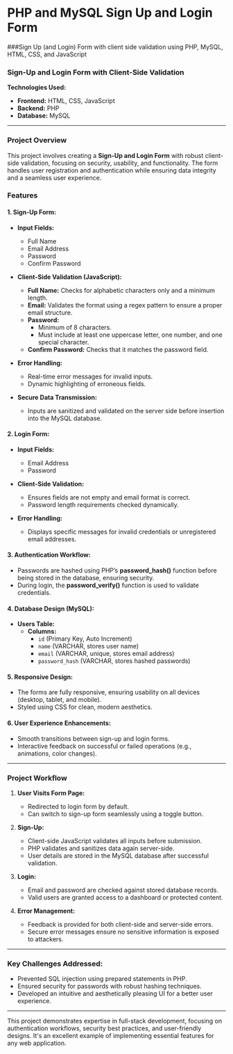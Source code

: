 # PHP and MySQL Sign Up and Login Form
###Sign Up (and Login) Form with client side validation using PHP, MySQL, HTML, CSS, and JavaScript

### Sign-Up and Login Form with Client-Side Validation  
**Technologies Used:**  
- **Frontend:** HTML, CSS, JavaScript  
- **Backend:** PHP  
- **Database:** MySQL  

---

### **Project Overview**  
This project involves creating a **Sign-Up and Login Form** with robust client-side validation, focusing on security, usability, and functionality. The form handles user registration and authentication while ensuring data integrity and a seamless user experience.  

### **Features**  

#### 1. **Sign-Up Form:**  
- **Input Fields:**
  - Full Name  
  - Email Address  
  - Password  
  - Confirm Password  

- **Client-Side Validation (JavaScript):**
  - **Full Name:** Checks for alphabetic characters only and a minimum length.  
  - **Email:** Validates the format using a regex pattern to ensure a proper email structure.  
  - **Password:** 
    - Minimum of 8 characters.  
    - Must include at least one uppercase letter, one number, and one special character.  
  - **Confirm Password:** Checks that it matches the password field.  

- **Error Handling:**
  - Real-time error messages for invalid inputs.  
  - Dynamic highlighting of erroneous fields.  

- **Secure Data Transmission:**
  - Inputs are sanitized and validated on the server side before insertion into the MySQL database.  

#### 2. **Login Form:**  
- **Input Fields:**
  - Email Address  
  - Password  

- **Client-Side Validation:**
  - Ensures fields are not empty and email format is correct.  
  - Password length requirements checked dynamically.  

- **Error Handling:**
  - Displays specific messages for invalid credentials or unregistered email addresses.  

#### 3. **Authentication Workflow:**  
- Passwords are hashed using PHP’s **password_hash()** function before being stored in the database, ensuring security.  
- During login, the **password_verify()** function is used to validate credentials.  

#### 4. **Database Design (MySQL):**  
- **Users Table:**
  - **Columns:**  
    - `id` (Primary Key, Auto Increment)  
    - `name` (VARCHAR, stores user name)  
    - `email` (VARCHAR, unique, stores email address)  
    - `password_hash` (VARCHAR, stores hashed passwords)  

#### 5. **Responsive Design:**  
- The forms are fully responsive, ensuring usability on all devices (desktop, tablet, and mobile).  
- Styled using CSS for clean, modern aesthetics.  

#### 6. **User Experience Enhancements:**  
- Smooth transitions between sign-up and login forms.  
- Interactive feedback on successful or failed operations (e.g., animations, color changes).  

---

### **Project Workflow**  
1. **User Visits Form Page:**
   - Redirected to login form by default.  
   - Can switch to sign-up form seamlessly using a toggle button.  

2. **Sign-Up:**
   - Client-side JavaScript validates all inputs before submission.  
   - PHP validates and sanitizes data again server-side.  
   - User details are stored in the MySQL database after successful validation.  

3. **Login:**
   - Email and password are checked against stored database records.  
   - Valid users are granted access to a dashboard or protected content.  

4. **Error Management:**
   - Feedback is provided for both client-side and server-side errors.  
   - Secure error messages ensure no sensitive information is exposed to attackers.  

---

### **Key Challenges Addressed:**  
- Prevented SQL injection using prepared statements in PHP.  
- Ensured security for passwords with robust hashing techniques.  
- Developed an intuitive and aesthetically pleasing UI for a better user experience.  

---

This project demonstrates expertise in full-stack development, focusing on authentication workflows, security best practices, and user-friendly designs. It's an excellent example of implementing essential features for any web application.
